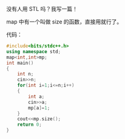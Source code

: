 没有人用 STL 吗？我写一篇！

map 中有一个叫做 size 的函数，直接用就行了。

代码：
```cpp
#include<bits/stdc++.h>
using namespace std;
map<int,int>mp;
int main()
{
	int n;
	cin>>n;
	for(int i=1;i<=n;i++)
	{
		int a;
		cin>>a;
		mp[a]=1;
	}
	cout<<mp.size();
	return 0;
}
```